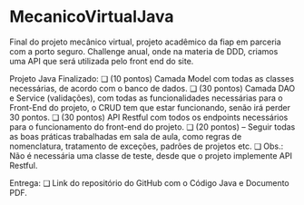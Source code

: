 # MecanicoVirtualJava
Final do projeto mecânico virtual, projeto acadêmico da fiap em parceria com a porto seguro. Challenge anual, onde  na materia de DDD, criamos uma API que será utilizada pelo front end do site.

Projeto Java Finalizado:
❑ (10 pontos) Camada Model com todas as classes necessárias, de acordo com o banco de dados.
❑ (30 pontos) Camada DAO e Service (validações), com todas as funcionalidades necessárias para 
o Front-End do projeto, o CRUD tem que estar funcionando, senão irá perder 30 pontos.
❑ (30 pontos) API Restful com todos os endpoints necessários para o funcionamento do front-end
do projeto.
❑ (20 pontos) – Seguir todas as boas práticas trabalhadas em sala de aula, como regras de 
nomenclatura, tratamento de exceções, padrões de projetos etc.
❑ Obs.: Não é necessária uma classe de teste, desde que o projeto implemente API Restful.

Entrega:
❑ Link do repositório do GitHub com o Código Java e Documento PDF.
